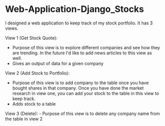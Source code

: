 # Web-Application-Django_Stocks

I designed a web application to keep track of my stock portfolio. It has 3 views.

View 1 (Get Stock Quote): 
- Purpose of this view is to explore different companies and see how they are trending. In the future I'd like to add news articles to this view as well. 
- Gives an output of data for a given company 

View 2 (Add Stock to Portfolio): 
- Purpose of this view is to add company to the table once you have bought shares in that company. Once you have done the market research in view one, you can add your stock to the table in this view to keep track. 
- Adds stock to a table 

View 3 (Delete): - Purpose of this view is to delete any company name from the table in view 2
